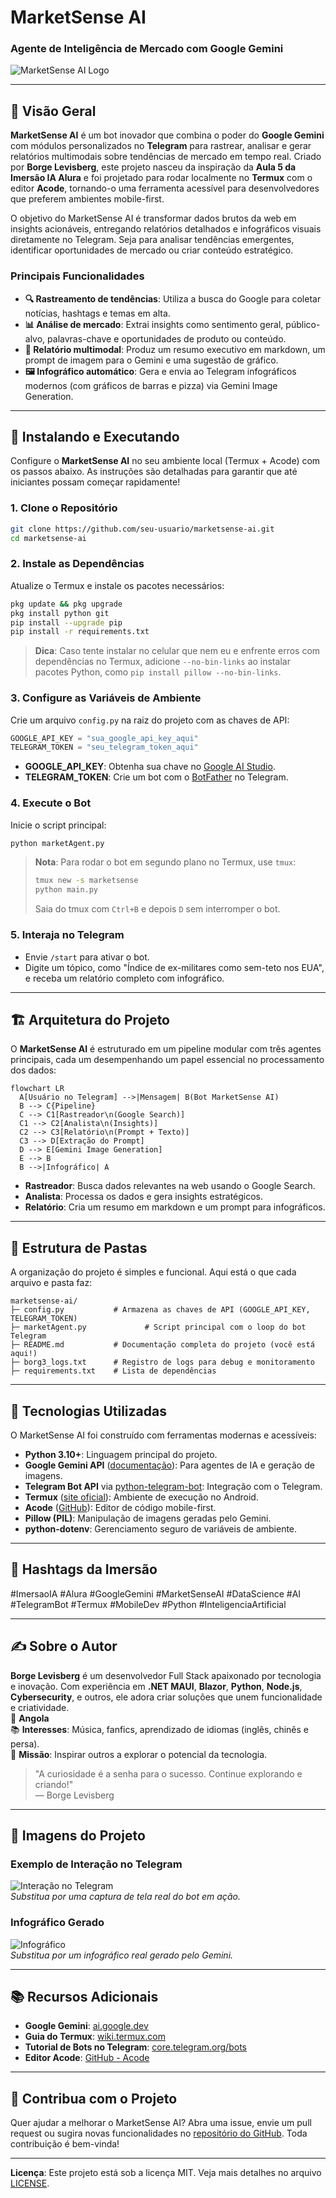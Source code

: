 
# **MarketSense AI**

### **Agente de Inteligência de Mercado com Google Gemini**

![MarketSense AI Logo](https://via.placeholder.com/150x150.png?text=MarketSense+AI)  


---

## **📌 Visão Geral**

**MarketSense AI** é um bot inovador que combina o poder do **Google Gemini** com módulos personalizados no **Telegram** para rastrear, analisar e gerar relatórios multimodais sobre tendências de mercado em tempo real. Criado por **Borge Levisberg**, este projeto nasceu da inspiração da **Aula 5 da Imersão IA Alura** e foi projetado para rodar localmente no **Termux** com o editor **Acode**, tornando-o uma ferramenta acessível para desenvolvedores que preferem ambientes mobile-first.

O objetivo do MarketSense AI é transformar dados brutos da web em insights acionáveis, entregando relatórios detalhados e infográficos visuais diretamente no Telegram. Seja para analisar tendências emergentes, identificar oportunidades de mercado ou criar conteúdo estratégico.

### **Principais Funcionalidades**
- **🔍 Rastreamento de tendências**: Utiliza a busca do Google para coletar notícias, hashtags e temas em alta.
- **📊 Análise de mercado**: Extrai insights como sentimento geral, público-alvo, palavras-chave e oportunidades de produto ou conteúdo.
- **📝 Relatório multimodal**: Produz um resumo executivo em markdown, um prompt de imagem para o Gemini e uma sugestão de gráfico.
- **🖼️ Infográfico automático**: Gera e envia ao Telegram infográficos modernos (com gráficos de barras e pizza) via Gemini Image Generation.

---

## **🚀 Instalando e Executando**

Configure o **MarketSense AI** no seu ambiente local (Termux + Acode) com os passos abaixo. As instruções são detalhadas para garantir que até iniciantes possam começar rapidamente!

### **1. Clone o Repositório**
```bash
git clone https://github.com/seu-usuario/marketsense-ai.git
cd marketsense-ai
```

### **2. Instale as Dependências**
Atualize o Termux e instale os pacotes necessários:
```bash
pkg update && pkg upgrade
pkg install python git
pip install --upgrade pip
pip install -r requirements.txt
```

> **Dica**: Caso tente instalar no celular que nem eu e enfrente erros com dependências no Termux, adicione `--no-bin-links` ao instalar pacotes Python, como `pip install pillow --no-bin-links`.

### **3. Configure as Variáveis de Ambiente**
Crie um arquivo `config.py` na raiz do projeto com as chaves de API:
```python
GOOGLE_API_KEY = "sua_google_api_key_aqui"
TELEGRAM_TOKEN = "seu_telegram_token_aqui"
```
- **GOOGLE_API_KEY**: Obtenha sua chave no [Google AI Studio](https://aistudio.google.com/).
- **TELEGRAM_TOKEN**: Crie um bot com o [BotFather](https://t.me/BotFather) no Telegram.

### **4. Execute o Bot**
Inicie o script principal:
```bash
python marketAgent.py
```

> **Nota**: Para rodar o bot em segundo plano no Termux, use `tmux`:  
> ```bash  
> tmux new -s marketsense  
> python main.py  
> ```
> Saia do tmux com `Ctrl+B` e depois `D` sem interromper o bot.

### **5. Interaja no Telegram**
- Envie `/start` para ativar o bot.
- Digite um tópico, como "Índice de ex-militares como sem-teto nos EUA", e receba um relatório completo com infográfico.

---

## **🏗️ Arquitetura do Projeto**

O **MarketSense AI** é estruturado em um pipeline modular com três agentes principais, cada um desempenhando um papel essencial no processamento dos dados:

```mermaid
flowchart LR
  A[Usuário no Telegram] -->|Mensagem| B(Bot MarketSense AI)
  B --> C{Pipeline}
  C --> C1[Rastreador\n(Google Search)]
  C1 --> C2[Analista\n(Insights)]
  C2 --> C3[Relatório\n(Prompt + Texto)]
  C3 --> D[Extração do Prompt]
  D --> E[Gemini Image Generation]
  E --> B
  B -->|Infográfico| A
```

- **Rastreador**: Busca dados relevantes na web usando o Google Search.
- **Analista**: Processa os dados e gera insights estratégicos.
- **Relatório**: Cria um resumo em markdown e um prompt para infográficos.

---

## **📁 Estrutura de Pastas**

A organização do projeto é simples e funcional. Aqui está o que cada arquivo e pasta faz:

```
marketsense-ai/
├─ config.py           # Armazena as chaves de API (GOOGLE_API_KEY, TELEGRAM_TOKEN)
├─ marketAgent.py             # Script principal com o loop do bot Telegram
├─ README.md           # Documentação completa do projeto (você está aqui!)
├─ borg3_logs.txt      # Registro de logs para debug e monitoramento
├─ requirements.txt    # Lista de dependências 
```

---

## **🔧 Tecnologias Utilizadas**

O MarketSense AI foi construído com ferramentas modernas e acessíveis:

- **Python 3.10+**: Linguagem principal do projeto.
- **Google Gemini API** ([documentação](https://ai.google.dev/docs)): Para agentes de IA e geração de imagens.
- **Telegram Bot API** via [python-telegram-bot](https://python-telegram-bot.org/): Integração com o Telegram.
- **Termux** ([site oficial](https://termux.com/)): Ambiente de execução no Android.
- **Acode** ([GitHub](https://github.com/deadlyjack/Acode)): Editor de código mobile-first.
- **Pillow (PIL)**: Manipulação de imagens geradas pelo Gemini.
- **python-dotenv**: Gerenciamento seguro de variáveis de ambiente.

---

## **🎯 Hashtags da Imersão**

#ImersaoIA #Alura #GoogleGemini #MarketSenseAI #DataScience #AI #TelegramBot #Termux #MobileDev #Python #InteligenciaArtificial

---

## **✍️ Sobre o Autor**

**Borge Levisberg** é um desenvolvedor Full Stack apaixonado por tecnologia e inovação. Com experiência em **.NET MAUI**, **Blazor**, **Python**, **Node.js**, **Cybersecurity**, e outros, ele adora criar soluções que unem funcionalidade e criatividade.  
📍 **Angola**  
📚 **Interesses**: Música, fanfics, aprendizado de idiomas (inglês, chinês e persa).  
🚀 **Missão**: Inspirar outros a explorar o potencial da tecnologia.

> "A curiosidade é a senha para o sucesso. Continue explorando e criando!"  
> — Borge Levisberg

---

## **📸 Imagens do Projeto**

### **Exemplo de Interação no Telegram**
![Interação no Telegram](assets/print1.png)  
*Substitua por uma captura de tela real do bot em ação.*

### **Infográfico Gerado**
![Infográfico](assets/print2png)  
*Substitua por um infográfico real gerado pelo Gemini.*

---

## **📚 Recursos Adicionais**

- **Google Gemini**: [ai.google.dev](https://ai.google.dev/)
- **Guia do Termux**: [wiki.termux.com](https://wiki.termux.com/)
- **Tutorial de Bots no Telegram**: [core.telegram.org/bots](https://core.telegram.org/bots)
- **Editor Acode**: [GitHub - Acode](https://github.com/deadlyjack/Acode)

---

## **🤝 Contribua com o Projeto**

Quer ajudar a melhorar o MarketSense AI? Abra uma issue, envie um pull request ou sugira novas funcionalidades no [repositório do GitHub](https://github.com/borgelevisberg17/MarketSenseIA). Toda contribuição é bem-vinda!

---

**Licença**: Este projeto está sob a licença MIT. Veja mais detalhes no arquivo [LICENSE](LICENSE).

